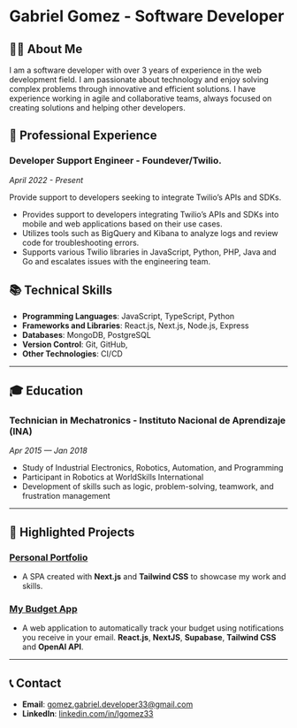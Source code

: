 # Gabriel Gomez - Software Developer

## 👨‍💻 About Me

I am a software developer with over 3 years of experience in the web development field. I am passionate about technology and enjoy solving complex problems through innovative and efficient solutions. I have experience working in agile and collaborative teams, always focused on creating solutions and helping other developers.

## 💼 Professional Experience

### Developer Support Engineer - **Foundever/Twilio.**
_April 2022 - Present_

Provide support to developers seeking to integrate Twilio’s APIs and SDKs.
- Provides support to developers integrating Twilio’s APIs and SDKs into mobile and web applications based on their use cases.
- Utilizes tools such as BigQuery and Kibana to analyze logs and review code for troubleshooting errors.
- Supports various Twilio libraries in JavaScript, Python, PHP, Java and Go and escalates issues with the engineering team.


## 📚 Technical Skills

- **Programming Languages**: JavaScript, TypeScript, Python
- **Frameworks and Libraries**: React.js, Next.js, Node.js, Express
- **Databases**: MongoDB, PostgreSQL
- **Version Control**: Git, GitHub, 
- **Other Technologies**: CI/CD

---

## 🎓 Education

### Technician in Mechatronics - **Instituto Nacional de Aprendizaje (INA)**
_Apr 2015 — Jan 2018_

- Study of Industrial Electronics, Robotics, Automation, and Programming
- Participant in Robotics at WorldSkills International
- Development of skills such as logic, problem-solving, teamwork, and frustration management

---

## 🚀 Highlighted Projects

### [Personal Portfolio](https://lggm33.github.io/lggm33/)
- A SPA created with **Next.js** and **Tailwind CSS** to showcase my work and skills.

### [My Budget App](https://www.mybudgetapp.shop/)
-  A web application to automatically track your budget using notifications you receive in your email. **React.js**, **NextJS**, **Supabase**, **Tailwind CSS** and **OpenAI API**.

---

## 📞 Contact

- **Email**: gomez.gabriel.developer33@gmail.com
- **LinkedIn**: [linkedin.com/in/lgomez33](www.linkedin.com/in/lgomez33)

